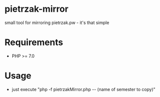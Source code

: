 # pietrzak-mirror
small tool for mirroring pietrzak.pw - it's that simple

# Requirements
  * PHP >= 7.0

# Usage
  * just execute "php -f pietrzakMirror.php -- (name of semester to copy)"
